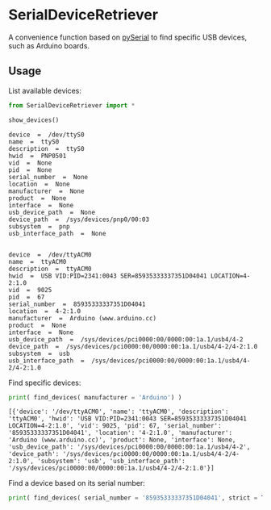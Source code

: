 # SerialDeviceRetriever

A convenience function based on [pySerial](https://pyserial.readthedocs.io/en/latest/pyserial.html) to find specific USB devices, such as Arduino boards.

## Usage

List available devices:

```python
from SerialDeviceRetriever import *

show_devices()
```

```console
device  =  /dev/ttyS0
name  =  ttyS0
description  =  ttyS0
hwid  =  PNP0501
vid  =  None
pid  =  None
serial_number  =  None
location  =  None
manufacturer  =  None
product  =  None
interface  =  None
usb_device_path  =  None
device_path  =  /sys/devices/pnp0/00:03
subsystem  =  pnp
usb_interface_path  =  None


device  =  /dev/ttyACM0
name  =  ttyACM0
description  =  ttyACM0
hwid  =  USB VID:PID=2341:0043 SER=85935333337351D04041 LOCATION=4-2:1.0
vid  =  9025
pid  =  67
serial_number  =  85935333337351D04041
location  =  4-2:1.0
manufacturer  =  Arduino (www.arduino.cc)
product  =  None
interface  =  None
usb_device_path  =  /sys/devices/pci0000:00/0000:00:1a.1/usb4/4-2
device_path  =  /sys/devices/pci0000:00/0000:00:1a.1/usb4/4-2/4-2:1.0
subsystem  =  usb
usb_interface_path  =  /sys/devices/pci0000:00/0000:00:1a.1/usb4/4-2/4-2:1.0
```

Find specific devices:

```python
print( find_devices( manufacturer = 'Arduino') )
```

```console
[{'device': '/dev/ttyACM0', 'name': 'ttyACM0', 'description': 'ttyACM0', 'hwid': 'USB VID:PID=2341:0043 SER=85935333337351D04041 LOCATION=4-2:1.0', 'vid': 9025, 'pid': 67, 'serial_number': '85935333337351D04041', 'location': '4-2:1.0', 'manufacturer': 'Arduino (www.arduino.cc)', 'product': None, 'interface': None, 'usb_device_path': '/sys/devices/pci0000:00/0000:00:1a.1/usb4/4-2', 'device_path': '/sys/devices/pci0000:00/0000:00:1a.1/usb4/4-2/4-2:1.0', 'subsystem': 'usb', 'usb_interface_path': '/sys/devices/pci0000:00/0000:00:1a.1/usb4/4-2/4-2:1.0'}]
```

Find a device based on its serial number:

```python
print( find_devices( serial_number = '85935333337351D04041', strict = True ) )
```
